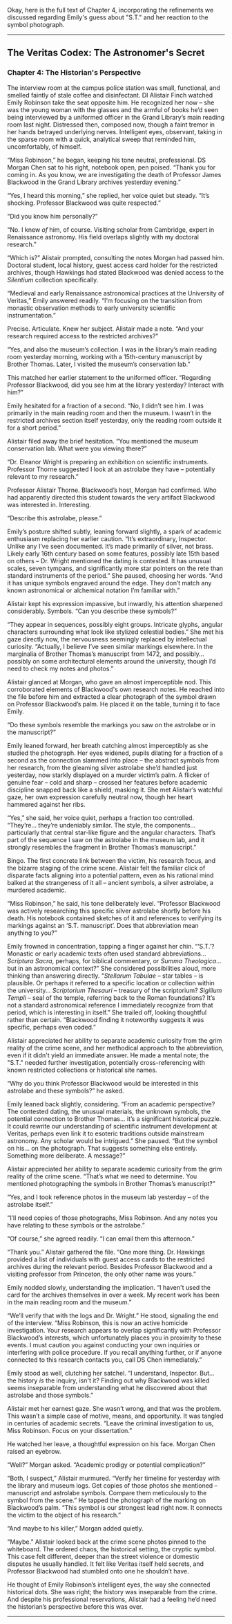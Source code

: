 Okay, here is the full text of Chapter 4, incorporating the refinements we discussed regarding Emily's guess about "S.T." and her reaction to the symbol photograph.

***

## The Veritas Codex: The Astronomer's Secret
### Chapter 4: The Historian's Perspective

The interview room at the campus police station was small, functional, and smelled faintly of stale coffee and disinfectant. DI Alistair Finch watched Emily Robinson take the seat opposite him. He recognized her now – she was the young woman with the glasses and the armful of books he’d seen being interviewed by a uniformed officer in the Grand Library’s main reading room last night. Distressed then, composed now, though a faint tremor in her hands betrayed underlying nerves. Intelligent eyes, observant, taking in the sparse room with a quick, analytical sweep that reminded him, uncomfortably, of himself.

“Miss Robinson,” he began, keeping his tone neutral, professional. DS Morgan Chen sat to his right, notebook open, pen poised. “Thank you for coming in. As you know, we are investigating the death of Professor James Blackwood in the Grand Library archives yesterday evening.”

“Yes, I heard this morning,” she replied, her voice quiet but steady. “It’s shocking. Professor Blackwood was quite respected.”

“Did you know him personally?”

“No. I knew *of* him, of course. Visiting scholar from Cambridge, expert in Renaissance astronomy. His field overlaps slightly with my doctoral research.”

“Which is?” Alistair prompted, consulting the notes Morgan had passed him. Doctoral student, local history, guest access card holder for the restricted archives, though Hawkings had stated Blackwood was denied access to the *Silentium* collection specifically.

“Medieval and early Renaissance astronomical practices at the University of Veritas,” Emily answered readily. “I’m focusing on the transition from monastic observation methods to early university scientific instrumentation.”

Precise. Articulate. Knew her subject. Alistair made a note. “And your research required access to the restricted archives?”

“Yes, and also the museum’s collection. I was in the library’s main reading room yesterday morning, working with a 15th-century manuscript by Brother Thomas. Later, I visited the museum’s conservation lab.”

This matched her earlier statement to the uniformed officer. “Regarding Professor Blackwood, did you see him at the library yesterday? Interact with him?”

Emily hesitated for a fraction of a second. “No, I didn’t see him. I was primarily in the main reading room and then the museum. I wasn’t in the restricted archives section itself yesterday, only the reading room outside it for a short period.”

Alistair filed away the brief hesitation. “You mentioned the museum conservation lab. What were you viewing there?”

“Dr. Eleanor Wright is preparing an exhibition on scientific instruments. Professor Thorne suggested I look at an astrolabe they have – potentially relevant to my research.”

Professor Alistair Thorne. Blackwood’s host, Morgan had confirmed. Who had apparently directed this student towards the very artifact Blackwood was interested in. Interesting.

“Describe this astrolabe, please.”

Emily’s posture shifted subtly, leaning forward slightly, a spark of academic enthusiasm replacing her earlier caution. “It’s extraordinary, Inspector. Unlike any I’ve seen documented. It’s made primarily of silver, not brass. Likely early 16th century based on some features, possibly late 15th based on others – Dr. Wright mentioned the dating is contested. It has unusual scales, seven tympans, and significantly more star pointers on the rete than standard instruments of the period.” She paused, choosing her words. “And it has unique symbols engraved around the edge. They don’t match any known astronomical or alchemical notation I’m familiar with.”

Alistair kept his expression impassive, but inwardly, his attention sharpened considerably. Symbols. “Can you describe these symbols?”

“They appear in sequences, possibly eight groups. Intricate glyphs, angular characters surrounding what look like stylized celestial bodies.” She met his gaze directly now, the nervousness seemingly replaced by intellectual curiosity. “Actually, I believe I’ve seen similar markings elsewhere. In the marginalia of Brother Thomas’s manuscript from 1472, and possibly… possibly on some architectural elements around the university, though I’d need to check my notes and photos.”

Alistair glanced at Morgan, who gave an almost imperceptible nod. This corroborated elements of Blackwood's own research notes. He reached into the file before him and extracted a clear photograph of the symbol drawn on Professor Blackwood’s palm. He placed it on the table, turning it to face Emily.

“Do these symbols resemble the markings you saw on the astrolabe or in the manuscript?”

Emily leaned forward, her breath catching almost imperceptibly as she studied the photograph. Her eyes widened, pupils dilating for a fraction of a second as the connection slammed into place – the abstract symbols from her research, from the gleaming silver astrolabe she’d handled just yesterday, now starkly displayed on a murder victim’s palm. A flicker of genuine fear – cold and sharp – crossed her features before academic discipline snapped back like a shield, masking it. She met Alistair’s watchful gaze, her own expression carefully neutral now, though her heart hammered against her ribs.

“Yes,” she said, her voice quiet, perhaps a fraction too controlled. “They’re… they’re undeniably similar. The style, the components… particularly that central star-like figure and the angular characters. That’s part of the sequence I saw on the astrolabe in the museum lab, and it strongly resembles the fragment in Brother Thomas’s manuscript.”

Bingo. The first concrete link between the victim, his research focus, and the bizarre staging of the crime scene. Alistair felt the familiar click of disparate facts aligning into a potential pattern, even as his rational mind balked at the strangeness of it all – ancient symbols, a silver astrolabe, a murdered academic.

“Miss Robinson,” he said, his tone deliberately level. “Professor Blackwood was actively researching this specific silver astrolabe shortly before his death. His notebook contained sketches of it and references to verifying its markings against an ‘S.T. manuscript’. Does that abbreviation mean anything to you?”

Emily frowned in concentration, tapping a finger against her chin. “‘S.T.’? Monastic or early academic texts often used standard abbreviations… *Scriptura Sacra*, perhaps, for biblical commentary, or *Summa Theologica*… but in an astronomical context?” She considered possibilities aloud, more thinking than answering directly. “*Stellarum Tabulae* – star tables – is plausible. Or perhaps it referred to a specific location or collection within the university… *Scriptorium Thesauri* – treasury of the scriptorium? *Sigillum Templi* – seal of the temple, referring back to the Roman foundations? It’s not a standard astronomical reference I immediately recognize from that period, which is interesting in itself.” She trailed off, looking thoughtful rather than certain. “Blackwood finding it noteworthy suggests it was specific, perhaps even coded.”

Alistair appreciated her ability to separate academic curiosity from the grim reality of the crime scene, and her methodical approach to the abbreviation, even if it didn't yield an immediate answer. He made a mental note; the "S.T." needed further investigation, potentially cross-referencing with known restricted collections or historical site names.

“Why do you think Professor Blackwood would be interested in this astrolabe and these symbols?” he asked.

Emily leaned back slightly, considering. “From an academic perspective? The contested dating, the unusual materials, the unknown symbols, the potential connection to Brother Thomas… it’s a significant historical puzzle. It could rewrite our understanding of scientific instrument development at Veritas, perhaps even link it to esoteric traditions outside mainstream astronomy. Any scholar would be intrigued.” She paused. “But the symbol on his… on the photograph. That suggests something else entirely. Something more deliberate. A message?”

Alistair appreciated her ability to separate academic curiosity from the grim reality of the crime scene. “That’s what we need to determine. You mentioned photographing the symbols in Brother Thomas’s manuscript?”

“Yes, and I took reference photos in the museum lab yesterday – of the astrolabe itself.”

“I’ll need copies of those photographs, Miss Robinson. And any notes you have relating to these symbols or the astrolabe.”

“Of course,” she agreed readily. “I can email them this afternoon.”

“Thank you.” Alistair gathered the file. “One more thing. Dr. Hawkings provided a list of individuals with guest access cards to the restricted archives during the relevant period. Besides Professor Blackwood and a visiting professor from Princeton, the only other name was yours.”

Emily nodded slowly, understanding the implication. “I haven't used the card for the archives themselves in over a week. My recent work has been in the main reading room and the museum.”

“We’ll verify that with the logs and Dr. Wright.” He stood, signaling the end of the interview. “Miss Robinson, this is now an active homicide investigation. Your research appears to overlap significantly with Professor Blackwood’s interests, which unfortunately places you in proximity to these events. I must caution you against conducting your own inquiries or interfering with police procedure. If you recall anything further, or if anyone connected to this research contacts you, call DS Chen immediately.”

Emily stood as well, clutching her satchel. “I understand, Inspector. But… the history *is* the inquiry, isn't it? Finding out why Blackwood was killed seems inseparable from understanding what he discovered about that astrolabe and those symbols.”

Alistair met her earnest gaze. She wasn’t wrong, and that was the problem. This wasn’t a simple case of motive, means, and opportunity. It was tangled in centuries of academic secrets. “Leave the criminal investigation to us, Miss Robinson. Focus on your dissertation.”

He watched her leave, a thoughtful expression on his face. Morgan Chen raised an eyebrow.

“Well?” Morgan asked. “Academic prodigy or potential complication?”

“Both, I suspect,” Alistair murmured. “Verify her timeline for yesterday with the library and museum logs. Get copies of those photos she mentioned – manuscript and astrolabe symbols. Compare them meticulously to the symbol from the scene.” He tapped the photograph of the marking on Blackwood’s palm. “This symbol is our strongest lead right now. It connects the victim to the object of his research.”

“And maybe to his killer,” Morgan added quietly.

“Maybe.” Alistair looked back at the crime scene photos pinned to the whiteboard. The ordered chaos, the historical setting, the cryptic symbol. This case felt different, deeper than the street violence or domestic disputes he usually handled. It felt like Veritas itself held secrets, and Professor Blackwood had stumbled onto one he shouldn’t have.

He thought of Emily Robinson’s intelligent eyes, the way she connected historical dots. She was right; the history was inseparable from the crime. And despite his professional reservations, Alistair had a feeling he’d need the historian’s perspective before this was over.

***
